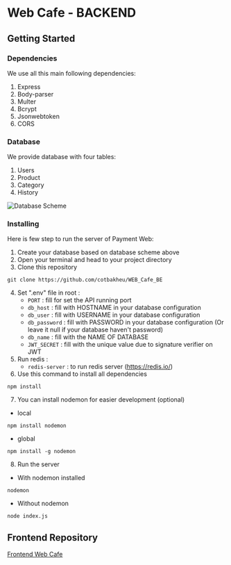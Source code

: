 # Web Cafe - BACKEND

## Getting Started


### Dependencies

We use all this main following dependencies:

1. Express
2. Body-parser
3. Multer
4. Bcrypt
5. Jsonwebtoken
6. CORS

### Database
We provide database with four tables:
1. Users
2. Product
3. Category
4. History

![Database Scheme](https://i.ibb.co/6W6CLxC/Database-Scheme.jpg)

### Installing

Here is few step to run the server of Payment Web:

1. Create your database based on database scheme above
2. Open your terminal and head to your project directory
3. Clone this repository
```
git clone https://github.com/cotbakheu/WEB_Cafe_BE
``` 
4. Set ".env" file in root :
    - `PORT`        : fill for set the API running port
    - `db_host`     : fill with HOSTNAME in your  database configuration
    - `db_user`     : fill with USERNAME in your database configuration
    - `db_password` : fill with PASSWORD in your database configuration (Or leave it null if your database haven't password)
    - `db_name`     : fill with the NAME OF DATABASE
    - `JWT_SECRET`  : fill with the unique value due to signature verifier on JWT
5. Run redis :
    - `redis-server` : to run redis server (https://redis.io/)
6. Use this command to install all dependencies
```
npm install
```
7. You can install nodemon for easier development (optional)
 * local
```
npm install nodemon
```
 * global
```
npm install -g nodemon
```
8. Run the server
 * With nodemon installed
```
nodemon
```
 * Without nodemon
```
node index.js
```

## Frontend Repository
[Frontend Web Cafe](https://github.com/cotbakheu/Web_Cafe_FE)
